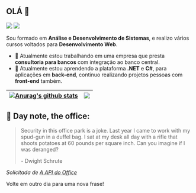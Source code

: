<!-- ### Hi there 👋 -->
## OLÁ 👋  
[<img src="https://img.shields.io/badge/linkedin-%230077B5.svg?&style=for-the-badge&logo=linkedin&logoColor=white" />](https://www.linkedin.com/in/giovane-roberti-tafine/) [<img src = "https://img.shields.io/badge/dev.to-0A0A0A?style=for-the-badge&logo=dev.to&logoColor=white">](https://dev.to/giovanerobertitafine) 

Sou formado em **Análise e Desenvolvimento de Sistemas**, e realizo vários cursos voltados para **Desenvolvimento Web**.

- 🔭 Atualmente estou trabalhando em uma empresa que presta **consultoria para bancos** com integração ao banco central.
- 🌱 Atualmente estou aprendendo a plataforma **.NET** e **C#**, para aplicações em **back-end**, continuo realizando projetos pessoas com **front-end** também.
<!-- - ⚡ Curto artigos sobre tecnologia, como na [**DEV**](https://dev.to/) e em algumas **Newsletter**, escutar música no **Spotify** -->
  
| <a href="https://github.com/anuraghazra/github-readme-stats"><img align="center" src="https://github-readme-stats.vercel.app/api/top-langs/?username=GiovaneRobertiTafine&theme=cobalt&hide_border=true&layout=compact&locale=pt-br&cache_seconds=7000" alt="Anurag's github stats" /></a> | <a href="https://github.com/anuraghazra/github-readme-stats"><img align="center" src="https://github-readme-stats.vercel.app/api?username=GiovaneRobertiTafine&show_icons=true&hide=stars&theme=cobalt&locale=pt-br&count_private=true&hide_border=true&include_all_commits=true&cache_seconds=7000" /></a> |
| ------------- | ------------- |


## 📣 Day note, the office:

> Security in this office park is a joke. Last year I came to work with my spud-gun in a duffel bag. I sat at my desk all day with a rifle that shoots potatoes at 60 pounds per square inch. Can you imagine if I was deranged?
>
> <p>- Dwight Schrute</p>

_Solicitada de [A API do Office](https://github.com/AkashRajpurohit/the-office-api)_

Volte em outro dia para uma nova frase!
  
<!--
**Giovane-Roberti-Tafine/Giovane-Roberti-Tafine** is a ✨ _special_ ✨ repository because its `README.md` (this file) appears on your GitHub profile.

Here are some ideas to get you started:

- 🔭 I’m currently working on ...
- 🌱 I’m currently learning ...
- 👯 I’m looking to collaborate on ...
- 🤔 I’m looking for help with ...
- 💬 Ask me about ...
- 📫 How to reach me: ...
- 😄 Pronouns: ...
- ⚡ Fun fact: ...
-->
